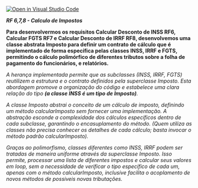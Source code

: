 [![Open in Visual Studio Code](https://classroom.github.com/assets/open-in-vscode-2e0aaae1b6195c2367325f4f02e2d04e9abb55f0b24a779b69b11b9e10269abc.svg)](https://classroom.github.com/online_ide?assignment_repo_id=20461449&assignment_repo_type=AssignmentRepo)


***RF 6,7,8 - Calculo de Impostos***

**Para desenvolvermos os requisitos Calcular Desconto de INSS RF6,  Calcular FGTS RF7 e Calcular Desconto de IRRF RF8, desenvolvemos uma classe abstrata Imposto para definir um contrato de cálculo que é implementado de forma específica pelas classes INSS, IRRF e FGTS, permitindo o cálculo polimórfico de diferentes tributos sobre a folha de pagamento do funcionários, e relatórios.**

*A herança implementada permite que as subclasses (INSS, IRRF, FGTS) reutilizem a estrutura e o contrato definidos pela superclasse Imposto. Esta abordagem promove a organização do código e estabelece uma clara relação do tipo **(a classe INSS é um tipo de Imposto)**.*

*A classe Imposto abstrai o conceito de um cálculo de imposto, definindo um método calcularImposto sem fornecer uma implementação. A abstração esconde a complexidade dos cálculos específicos dentro de cada subclasse, garantindo o encasuplamento do método. (Quem utiliza as classes não precisa conhecer os detalhes de cada cálculo; basta invocar o método padrão calcularImposto).* 

*Graças ao polimorfismo, classes diferentes como INSS, IRRF podem ser tratadas de maneira uniforme através da superclasse Imposto. Isso permite, processar uma lista de diferentes impostos e calcular seus valores em loop, sem a necessidade de verificar o tipo específico de cada um, apenas com o método calcularImposto, inclusive facilita o acoplamento de novos métodos de possiveis novas tributações.*
